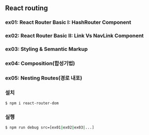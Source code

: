 ## React routing

### ex01: React Router Basic I: HashRouter Component
### ex02: React Router Basic II: Link Vs NavLink Component
### ex03: Styling & Semantic Markup
### ex04: Composition(합성기법)
### ex05: Nesting Routes(경로 내포)

### 설치
``` bash
$ npm i react-router-dom
```

### 실행
``` bash
$ npm run debug src=[ex01|ex02|ex03|...]
```